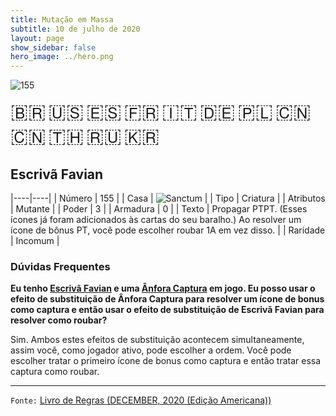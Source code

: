 ```yaml
---
title: Mutação em Massa
subtitle: 10 de julho de 2020
layout: page
show_sidebar: false
hero_image: ../hero.png
---
```


![155](https://cdn.keyforgegame.com/media/card_front/pt/479_155_M78Q2H9J3M6Q_pt.png)

<span title="Português" style="font-size: 32px;cursor: pointer;" onclick="javascript:document.querySelector('img[alt=\'155\']').src=document.querySelector('img[alt=\'155\']').src.replace(/card_front\/[^/]+/, 'card_front/pt').replace(/_[^/.0-9]+\.png/, '_pt.png')">🇧🇷</span>
<span title="English" style="font-size: 32px;cursor: pointer;" onclick="javascript:document.querySelector('img[alt=\'155\']').src=document.querySelector('img[alt=\'155\']').src.replace(/card_front\/[^/]+/, 'card_front/en').replace(/_[^/.0-9]+\.png/, '_en.png')">🇺🇸</span>
<span title="Español" style="font-size: 32px;cursor: pointer;" onclick="javascript:document.querySelector('img[alt=\'155\']').src=document.querySelector('img[alt=\'155\']').src.replace(/card_front\/[^/]+/, 'card_front/es').replace(/_[^/.0-9]+\.png/, '_es.png')">🇪🇸</span>
<span title="Français" style="font-size: 32px;cursor: pointer;" onclick="javascript:document.querySelector('img[alt=\'155\']').src=document.querySelector('img[alt=\'155\']').src.replace(/card_front\/[^/]+/, 'card_front/fr').replace(/_[^/.0-9]+\.png/, '_fr.png')">🇫🇷</span>
<span title="Italiano" style="font-size: 32px;cursor: pointer;" onclick="javascript:document.querySelector('img[alt=\'155\']').src=document.querySelector('img[alt=\'155\']').src.replace(/card_front\/[^/]+/, 'card_front/it').replace(/_[^/.0-9]+\.png/, '_it.png')">🇮🇹</span>
<span title="Deutsche" style="font-size: 32px;cursor: pointer;" onclick="javascript:document.querySelector('img[alt=\'155\']').src=document.querySelector('img[alt=\'155\']').src.replace(/card_front\/[^/]+/, 'card_front/de').replace(/_[^/.0-9]+\.png/, '_de.png')">🇩🇪</span>
<span title="Polskie" style="font-size: 32px;cursor: pointer;" onclick="javascript:document.querySelector('img[alt=\'155\']').src=document.querySelector('img[alt=\'155\']').src.replace(/card_front\/[^/]+/, 'card_front/pl').replace(/_[^/.0-9]+\.png/, '_pl.png')">🇵🇱</span>
<span title="简体中文" style="font-size: 32px;cursor: pointer;" onclick="javascript:document.querySelector('img[alt=\'155\']').src=document.querySelector('img[alt=\'155\']').src.replace(/card_front\/[^/]+/, 'card_front/zh-hans').replace(/_[^/.0-9]+\.png/, '_zh-hans.png')">🇨🇳</span>
<span title="繁體中文" style="font-size: 32px;cursor: pointer;" onclick="javascript:document.querySelector('img[alt=\'155\']').src=document.querySelector('img[alt=\'155\']').src.replace(/card_front\/[^/]+/, 'card_front/zh-hant').replace(/_[^/.0-9]+\.png/, '_zh-hant.png')">🇨🇳</span>
<span title="ไทย" style="font-size: 32px;cursor: pointer;" onclick="javascript:document.querySelector('img[alt=\'155\']').src=document.querySelector('img[alt=\'155\']').src.replace(/card_front\/[^/]+/, 'card_front/th').replace(/_[^/.0-9]+\.png/, '_th.png')">🇹🇭</span>
<span title="Pусский" style="font-size: 32px;cursor: pointer;" onclick="javascript:document.querySelector('img[alt=\'155\']').src=document.querySelector('img[alt=\'155\']').src.replace(/card_front\/[^/]+/, 'card_front/ru').replace(/_[^/.0-9]+\.png/, '_ru.png')">🇷🇺</span>
<span title="한국어" style="font-size: 32px;cursor: pointer;" onclick="javascript:document.querySelector('img[alt=\'155\']').src=document.querySelector('img[alt=\'155\']').src.replace(/card_front\/[^/]+/, 'card_front/ko').replace(/_[^/.0-9]+\.png/, '_ko.png')">🇰🇷</span>

## Escrivã Favian

|----|----|
| Número | 155 |
| Casa | ![Sanctum](https://archonarcana.com/images/thumb/c/c7/Sanctum.png/22px-Sanctum.png "Santuário") |
| Tipo | Criatura |
| Atributos | Mutante |
| Poder | 3 |
| Armadura | 0 |
| Texto | Propagar PTPT. (Esses ícones já foram adicionados às cartas do seu baralho.)  Ao resolver um ícone de bônus PT, você pode escolher roubar 1A em vez disso. |
| Raridade | Incomum |

### Dúvidas Frequentes

**Eu tenho [Escrivã Favian](/mm/155) e uma [Ânfora Captura](/mm/215) em jogo.
Eu posso usar o efeito de substituição de Ânfora Captura para
resolver um ícone de bonus como captura e então usar o efeito de substituição de Escrivã Favian
para resolver como roubar?**

Sim. Ambos estes efeitos de substituição acontecem simultaneamente,
assim você, como jogador ativo, pode escolher a ordem. Você pode escolher
tratar o primeiro ícone de bonus como captura e então tratar essa captura como roubar.

<hr/>

`Fonte:` [Livro de Regras (DECEMBER, 2020 (Edição Americana))](https://images-cdn.fantasyflightgames.com/filer_public/8c/af/8cafeca4-02c3-4990-bba1-ff9d3aa8f02a/keyforge_rulebook_v14_reduced-compressed.pdf)
